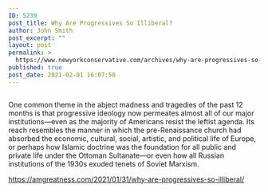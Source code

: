 ```yaml
---
ID: 5239
post_title: Why Are Progressives So Illiberal?
author: John Smith
post_excerpt: ""
layout: post
permalink: >
  https://www.newyorkconservative.com/archives/why-are-progressives-so-illiberal/
published: true
post_date: 2021-02-01 16:07:50
---
```

<!-- wp:image {"id":5240,"sizeSlug":"large","linkDestination":"media"} -->
<figure class="wp-block-image size-large"><a href="https://www.newyorkconservative.com/wp-content/uploads/2021/02/external-content.duckduckgo.com_.png"><img src="https://www.newyorkconservative.com/wp-content/uploads/2021/02/external-content.duckduckgo.com_-1024x683.png" alt="" class="wp-image-5240"/></a></figure>
<!-- /wp:image -->

<!-- wp:paragraph -->
<p>One common theme in the abject madness and tragedies of the past 12 months is that progressive ideology now permeates almost all of our major institutions—even as the majority of Americans resist the leftist agenda. Its reach resembles the manner in which the pre-Renaissance church had absorbed the economic, cultural, social, artistic, and political life of Europe, or perhaps how Islamic doctrine was the foundation for all public and private life under the Ottoman Sultanate—or even how all Russian institutions of the 1930s exuded tenets of Soviet Marxism.</p>
<!-- /wp:paragraph -->

<!-- wp:paragraph -->
<p><a href="https://amgreatness.com/2021/01/31/why-are-progressives-so-illiberal/">https://amgreatness.com/2021/01/31/why-are-progressives-so-illiberal/</a></p>
<!-- /wp:paragraph -->